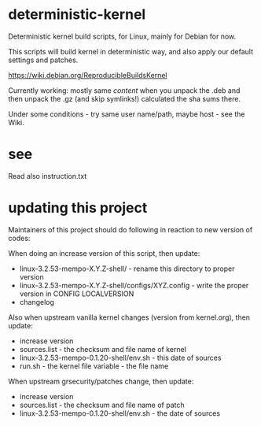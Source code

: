 deterministic-kernel
====================

Deterministic kernel build scripts, for Linux, mainly for Debian for now.

This scripts will build kernel in deterministic way, and also apply our default 
settings and patches.

https://wiki.debian.org/ReproducibleBuildsKernel

Currently working:
mostly same *content* when you unpack the .deb and then unpack the .gz (and skip symlinks!) 
calculated the sha sums there.

Under some conditions - try same user name/path, maybe host - see the Wiki.


see
====================

Read also instruction.txt 



updating this project
====================

Maintainers of this project should do following in reaction to new version of codes:

When doing an increase version of this script, then update:
* linux-3.2.53-mempo-X.Y.Z-shell/ - rename this directory to proper version
* linux-3.2.53-mempo-X.Y.Z-shell/configs/XYZ.config - write the proper version in CONFIG LOCALVERSION
* changelog

Also when upstream vanilla kernel changes (version from kernel.org), then update:
* increase version
* sources.list - the checksum and file name of kernel
* linux-3.2.53-mempo-0.1.20-shell/env.sh - this date of sources
* run.sh - the kernel file variable - the file name

When upstream grsecurity/patches change, then update:
* increase version
* sources.list - the checksum and file name of patch
* linux-3.2.53-mempo-0.1.20-shell/env.sh - the date of sources

